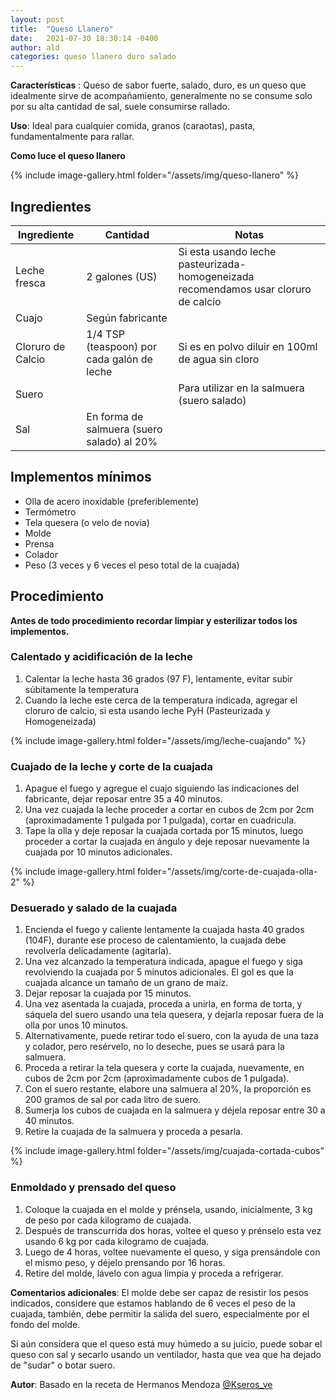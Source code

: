 ```yaml
---
layout: post
title:  "Queso Llanero"
date:   2021-07-30 18:30:14 -0400
author: ald
categories: queso llanero duro salado
---
```

**Características** : Queso de sabor fuerte, salado, duro, es un queso que idealmente sirve de acompañamiento, generalmente no se consume solo por su alta cantidad de sal, suele consumirse rallado.

**Uso**: Ideal para cualquier comida, granos (caraotas), pasta, fundamentalmente para rallar.

**Como luce el queso llanero**

{% include image-gallery.html folder="/assets/img/queso-llanero" %} 

## Ingredientes

Ingrediente | Cantidad | Notas
------------| ---------| -----
Leche fresca | 2 galones (US) | Si esta usando leche pasteurizada-homogeneizada recomendamos usar cloruro de calcio
Cuajo | Según fabricante |
Cloruro de Calcio | 1/4 TSP (teaspoon) por cada galón de leche | Si es en polvo diluir en 100ml de agua sin cloro
Suero | | Para utilizar en la salmuera (suero salado) 
Sal | En forma de salmuera (suero salado) al 20% | 

## Implementos mínimos

- Olla de acero inoxidable (preferiblemente)
- Termómetro
- Tela quesera (o velo de novia)
- Molde
- Prensa
- Colador
- Peso (3 veces y 6 veces el peso total de la cuajada)

## Procedimiento

**Antes de todo procedimiento recordar limpiar y esterilizar todos los implementos.**

### Calentado y acidificación de la leche

1. Calentar la leche hasta 36 grados (97 F), lentamente, evitar subir súbitamente la temperatura
2. Cuando la leche este cerca de la temperatura indicada, agregar el cloruro de calcio, si esta usando leche PyH  (Pasteurizada y Homogeneizada)

{% include image-gallery.html folder="/assets/img/leche-cuajando" %} 

### Cuajado de la leche y corte de la cuajada

1. Apague el fuego y agregue el cuajo siguiendo las indicaciones del fabricante, dejar reposar entre 35 a 40 minutos.
2. Una vez cuajada la leche proceder a cortar en cubos de 2cm por 2cm (aproximadamente 1 pulgada por 1 pulgada), cortar en cuadricula.
3. Tape la olla y deje reposar la cuajada cortada por 15 minutos, luego proceder a cortar la cuajada en ángulo y deje reposar nuevamente la cuajada por 10 minutos adicionales.

{% include image-gallery.html folder="/assets/img/corte-de-cuajada-olla-2" %} 

### Desuerado y salado de la cuajada

1. Encienda el fuego y caliente lentamente la cuajada hasta 40 grados (104F), durante ese proceso de calentamiento, la cuajada debe revolverla delicadamente (agitarla).
2. Una vez alcanzado la temperatura indicada, apague el fuego y siga revolviendo la cuajada por 5 minutos adicionales. El gol es que la cuajada alcance un tamaño de un grano de maíz.
3. Dejar reposar la cuajada por 15 minutos.
4.  Una vez asentada la cuajada, proceda a unirla, en forma de torta, y sáquela del suero usando una tela quesera, y dejarla reposar fuera de la olla por unos 10 minutos.
5.  Alternativamente, puede retirar todo el suero, con la ayuda de una taza y colador, pero resérvelo, no lo deseche, pues se usará para la salmuera.
6.  Proceda a retirar la tela quesera y corte la cuajada, nuevamente, en cubos de 2cm por 2cm (aproximadamente cubos de 1 pulgada).
7.  Con el suero restante, elabore una salmuera al 20%, la proporción es 200 gramos de sal por cada litro de suero.
8.  Sumerja los cubos de cuajada en la salmuera y déjela reposar entre 30 a 40 minutos.
9.  Retire la cuajada de la salmuera y proceda a pesarla.

{% include image-gallery.html folder="/assets/img/cuajada-cortada-cubos" %} 

### Enmoldado y prensado del queso

1. Coloque la cuajada en el molde y prénsela, usando, inicialmente, 3 kg de peso por cada kilogramo de cuajada.
2. Después de transcurrida dos horas, voltee el queso y prénselo esta vez usando 6 kg por cada kilogramo de cuajada.
3.  Luego de 4 horas, voltee nuevamente el queso, y siga prensándole con el mismo peso, y déjelo prensando por 16 horas.
4.  Retire del molde, lávelo con agua limpia y proceda a refrigerar.

**Comentarios adicionales**: El molde debe ser capaz de resistir los pesos indicados, considere que estamos hablando de 6 veces el peso de la cuajada, también, debe permitir la salida del suero, especialmente por el fondo del molde.

Si aún considera que el queso está muy húmedo a su juicio, puede sobar el queso con sal y secarlo usando un ventilador, hasta que vea que ha dejado de "sudar" o botar suero.

**Autor**: Basado en la receta de Hermanos Mendoza [@Kseros_ve](https://www.instagram.com/kseros_ve/)